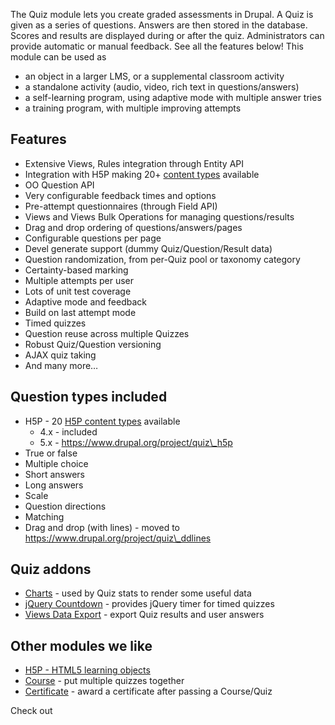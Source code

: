 The Quiz module lets you create graded assessments in Drupal. A Quiz is
given as a series of questions. Answers are then stored in the database.
Scores and results are displayed during or after the quiz.
Administrators can provide automatic or manual feedback. See all the
features below! This module can be used as

-   an object in a larger LMS, or a supplemental classroom activity
-   a standalone activity (audio, video, rich text in questions/answers)
-   a self-learning program, using adaptive mode with multiple answer
    tries
-   a training program, with multiple improving attempts

Features
--------

-   Extensive Views, Rules integration through Entity API
-   Integration with H5P making 20+ [content types] available
-   OO Question API
-   Very configurable feedback times and options
-   Pre-attempt questionnaires (through Field API)
-   Views and Views Bulk Operations for managing questions/results
-   Drag and drop ordering of questions/answers/pages
-   Configurable questions per page
-   Devel generate support (dummy Quiz/Question/Result data)
-   Question randomization, from per-Quiz pool or taxonomy category
-   Certainty-based marking
-   Multiple attempts per user
-   Lots of unit test coverage
-   Adaptive mode and feedback
-   Build on last attempt mode
-   Timed quizzes
-   Question reuse across multiple Quizzes
-   Robust Quiz/Question versioning
-   AJAX quiz taking
-   And many more…

Question types included
-----------------------

-   H5P - 20 [H5P content types][content types] available
    -   4.x - included
    -   5.x - https://www.drupal.org/project/quiz\_h5p
-   True or false
-   Multiple choice
-   Short answers
-   Long answers
-   Scale
-   Question directions
-   Matching
-   Drag and drop (with lines) - moved to
    https://www.drupal.org/project/quiz\_ddlines

Quiz addons
-----------

-   [Charts] - used by Quiz stats to render some useful data
-   [jQuery Countdown] - provides jQuery timer for timed quizzes
-   [Views Data Export] - export Quiz results and user answers

Other modules we like
---------------------

-   [H5P - HTML5 learning objects]
-   [Course] - put multiple quizzes together
-   [Certificate] - award a certificate after passing a Course/Quiz

Check out

  [content types]: http://h5p.org/content-types-and-applications
  [Charts]: http://drupal.org/project/charts
  [jQuery Countdown]: http://drupal.org/project/jquery_countdown
  [Views Data Export]: http://drupal.org/project/views_data_export
  [H5P - HTML5 learning objects]: https://www.drupal.org/project/h5p
  [Course]: https://www.drupal.org/project/course
  [Certificate]: https://www.drupal.org/project/certificate
